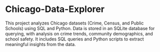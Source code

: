 # Chicago-Data-Explorer
This project analyzes Chicago datasets (Crime, Census, and Public Schools) using SQL and Python. Data is stored in an SQLite database for querying, with analysis on crime trends, community demographics, and school safety. It includes SQL queries and Python scripts to extract meaningful insights from the data.
